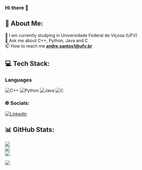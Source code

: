 ### Hi there 👋

## 💫 About Me:
🔭 I am currently studying in Universidade Federal de Viçosa (UFV)<br>
💬 Ask me about C++, Python, Java and C<br>
📫 How to reach me **andre.santos1@ufv.br**<br>

## 💻 Tech Stack:

### Languages
![C++](https://img.shields.io/badge/c++-%2300599C.svg?style=for-the-badge&logo=c%2B%2B&logoColor=white)
![Python](https://img.shields.io/badge/python-%23ED8B00.svg?style=for-the-badge&logo=python&logoColor=white) 
![Java](https://img.shields.io/badge/java-%23ED8B00.svg?style=for-the-badge&logo=java&logoColor=white) 
![C](https://img.shields.io/badge/c-%23ED8B00.svg?style=for-the-badge&logo=c&logoColor=white) 

### 🌐 Socials:
[![LinkedIn](https://img.shields.io/badge/LinkedIn-%230077B5.svg?logo=linkedin&logoColor=white)](https://www.linkedin.com/in/andr%C3%A9-luiz-feij%C3%B3-dos-santos-2408a0251/)

## 📊 GitHub Stats:
![](https://github-readme-stats.vercel.app/api?username=andrefeijosantos&theme=dark&hide_border=true&include_all_commits=false&count_private=true)<br/>
![](https://github-readme-streak-stats.herokuapp.com/?user=andrefeijosantos&theme=dark&hide_border=true)<br/>
![](https://github-readme-stats.vercel.app/api/top-langs/?username=andrefeijosantos&theme=dark&hide_border=true&include_all_commits=false&count_private=true&layout=compact)

[![](https://visitcount.itsvg.in/api?id=andrefeijosantos&icon=1&color=11)](https://visitcount.itsvg.in)
